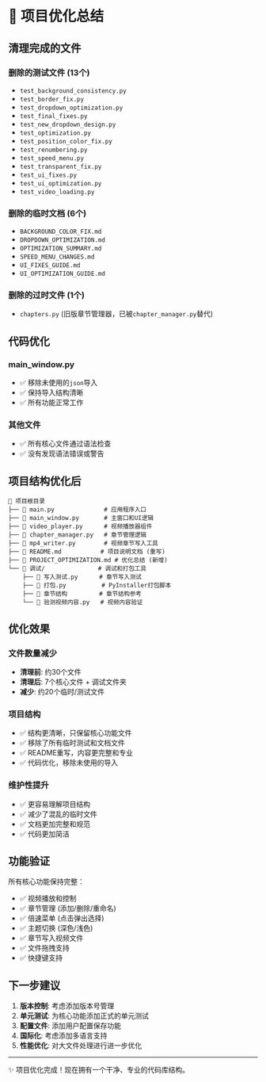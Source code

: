 # 🚀 项目优化总结

## 清理完成的文件

### 删除的测试文件 (13个)
- `test_background_consistency.py`
- `test_border_fix.py` 
- `test_dropdown_optimization.py`
- `test_final_fixes.py`
- `test_new_dropdown_design.py`
- `test_optimization.py`
- `test_position_color_fix.py`
- `test_renumbering.py`
- `test_speed_menu.py`
- `test_transparent_fix.py`
- `test_ui_fixes.py`
- `test_ui_optimization.py`
- `test_video_loading.py`

### 删除的临时文档 (6个)
- `BACKGROUND_COLOR_FIX.md`
- `DROPDOWN_OPTIMIZATION.md`
- `OPTIMIZATION_SUMMARY.md`
- `SPEED_MENU_CHANGES.md`
- `UI_FIXES_GUIDE.md`
- `UI_OPTIMIZATION_GUIDE.md`

### 删除的过时文件 (1个)
- `chapters.py` (旧版章节管理器，已被`chapter_manager.py`替代)

## 代码优化

### main_window.py
- ✅ 移除未使用的`json`导入
- ✅ 保持导入结构清晰
- ✅ 所有功能正常工作

### 其他文件
- ✅ 所有核心文件通过语法检查
- ✅ 没有发现语法错误或警告

## 项目结构优化后

```
📁 项目根目录
├── 📄 main.py              # 应用程序入口
├── 📄 main_window.py       # 主窗口和UI逻辑  
├── 📄 video_player.py      # 视频播放器组件
├── 📄 chapter_manager.py   # 章节管理逻辑
├── 📄 mp4_writer.py        # 视频章节写入工具
├── 📄 README.md           # 项目说明文档 (重写)
├── 📄 PROJECT_OPTIMIZATION.md # 优化总结 (新增)
└── 📁 调试/               # 调试和打包工具
    ├── 📄 写入测试.py      # 章节写入测试
    ├── 📄 打包.py          # PyInstaller打包脚本
    ├── 📄 章节结构         # 章节结构参考
    └── 📄 验测视频内容.py   # 视频内容验证
```

## 优化效果

### 文件数量减少
- **清理前**: 约30个文件
- **清理后**: 7个核心文件 + 调试文件夹
- **减少**: 约20个临时/测试文件

### 项目结构
- ✅ 结构更清晰，只保留核心功能文件
- ✅ 移除了所有临时测试和文档文件
- ✅ README重写，内容更完整和专业
- ✅ 代码优化，移除未使用的导入

### 维护性提升
- ✅ 更容易理解项目结构
- ✅ 减少了混乱的临时文件
- ✅ 文档更加完整和规范
- ✅ 代码更加简洁

## 功能验证

所有核心功能保持完整：
- ✅ 视频播放和控制
- ✅ 章节管理 (添加/删除/重命名)
- ✅ 倍速菜单 (点击弹出选择)
- ✅ 主题切换 (深色/浅色)
- ✅ 章节写入视频文件
- ✅ 文件拖拽支持
- ✅ 快捷键支持

## 下一步建议

1. **版本控制**: 考虑添加版本号管理
2. **单元测试**: 为核心功能添加正式的单元测试
3. **配置文件**: 添加用户配置保存功能
4. **国际化**: 考虑添加多语言支持
5. **性能优化**: 对大文件处理进行进一步优化

---

✨ 项目优化完成！现在拥有一个干净、专业的代码库结构。